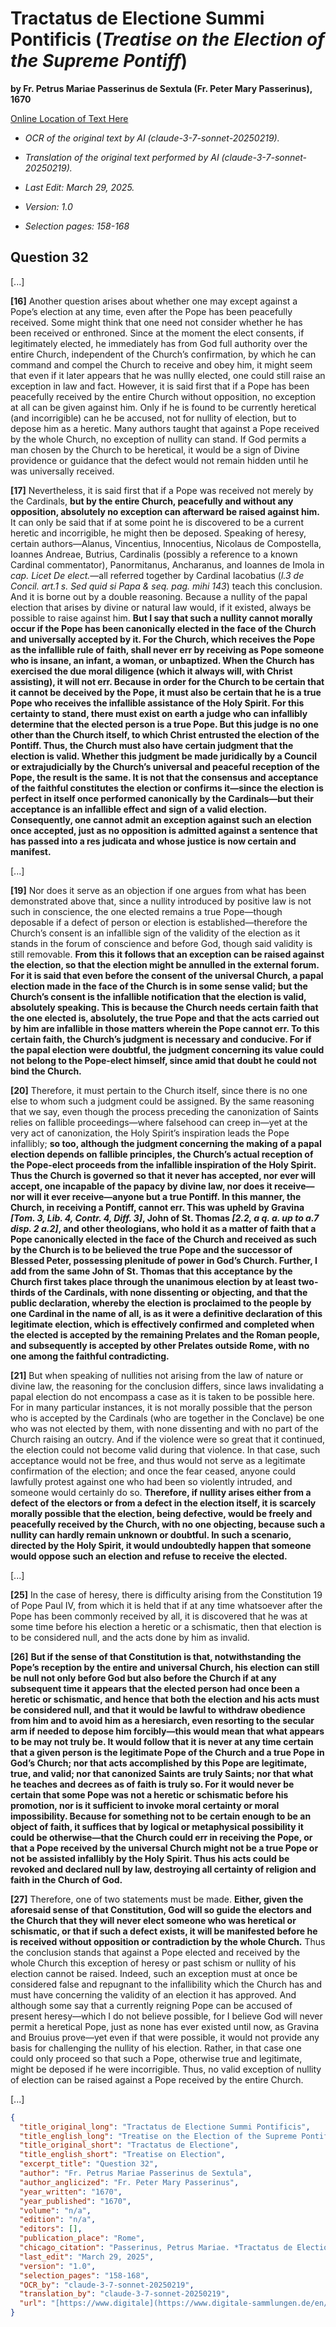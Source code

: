 # Tractatus de Electione Summi Pontificis (*Treatise on the Election of the Supreme Pontiff*)  

**by Fr. Petrus Mariae Passerinus de Sextula (Fr. Peter Mary Passerinus), 1670**  

[Online Location of Text Here](https://www.digitale-sammlungen.de/en/view/bsb10489092?page=166,167)  

- *OCR of the original text by AI (claude-3-7-sonnet-20250219).*  

- *Translation of the original text performed by AI (claude-3-7-sonnet-20250219).*  

- *Last Edit: March 29, 2025.*  

- *Version: 1.0*  

- *Selection pages: 158-168*  

## Question 32

[...]

**[16]** Another question arises about whether one may except against a Pope’s election at any time, even after the Pope has been peacefully received. Some might think that one need not consider whether he has been received or enthroned. Since at the moment the elect consents, if legitimately elected, he immediately has from God full authority over the entire Church, independent of the Church’s confirmation, by which he can command and compel the Church to receive and obey him, it might seem that even if it later appears that he was nullly elected, one could still raise an exception in law and fact. However, it is said first that if a Pope has been peacefully received by the entire Church without opposition, no exception at all can be given against him. Only if he is found to be currently heretical (and incorrigible) can he be accused, not for nullity of election, but to depose him as a heretic. Many authors taught that against a Pope received by the whole Church, no exception of nullity can stand. If God permits a man chosen by the Church to be heretical, it would be a sign of Divine providence or guidance that the defect would not remain hidden until he was universally received.

**[17]** Nevertheless, it is said first that if a Pope was received not merely by the Cardinals, **but by the entire Church, peacefully and without any opposition, absolutely no exception can afterward be raised against him.** It can only be said that if at some point he is discovered to be a current heretic and incorrigible, he might then be deposed. Speaking of heresy, certain authors—Alanus, Vincentius, Innocentius, Nicolaus de Compostella, Ioannes Andreae, Butrius, Cardinalis (possibly a reference to a known Cardinal commentator), Panormitanus, Ancharanus, and Ioannes de Imola in *cap. Licet De elect.*—all referred together by Cardinal Iacobatius (*l.3 de Concil. art.1 s. Sed quid si Papa & seq. pag. mihi 143*) teach this conclusion. And it is borne out by a double reasoning. Because a nullity of the papal election that arises by divine or natural law would, if it existed, always be possible to raise against him. **But I say that such a nullity cannot morally occur if the Pope has been canonically elected in the face of the Church and universally accepted by it. For the Church, which receives the Pope as the infallible rule of faith, shall never err by receiving as Pope someone who is insane, an infant, a woman, or unbaptized. When the Church has exercised the due moral diligence (which it always will, with Christ assisting), it will not err. Because in order for the Church to be certain that it cannot be deceived by the Pope, it must also be certain that he is a true Pope who receives the infallible assistance of the Holy Spirit. For this certainty to stand, there must exist on earth a judge who can infallibly determine that the elected person is a true Pope. But this judge is no one other than the Church itself, to which Christ entrusted the election of the Pontiff. Thus, the Church must also have certain judgment that the election is valid. Whether this judgment be made juridically by a Council or extrajudicially by the Church’s universal and peaceful reception of the Pope, the result is the same. It is not that the consensus and acceptance of the faithful constitutes the election or confirms it—since the election is perfect in itself once performed canonically by the Cardinals—but their acceptance is an infallible effect and sign of a valid election. Consequently, one cannot admit an exception against such an election once accepted, just as no opposition is admitted against a sentence that has passed into a res judicata and whose justice is now certain and manifest.**

[...]

**[19]** Nor does it serve as an objection if one argues from what has been demonstrated above that, since a nullity introduced by positive law is not such in conscience, the one elected remains a true Pope—though deposable if a defect of person or election is established—therefore the Church’s consent is an infallible sign of the validity of the election as it stands in the forum of conscience and before God, though said validity is still removable. **From this it follows that an exception can be raised against the election, so that the election might be annulled in the external forum. For it is said that even before the consent of the universal Church, a papal election made in the face of the Church is in some sense valid; but the Church’s consent is the infallible notification that the election is valid, absolutely speaking. This is because the Church needs certain faith that the one elected is, absolutely, the true Pope and that the acts carried out by him are infallible in those matters wherein the Pope cannot err. To this certain faith, the Church’s judgment is necessary and conducive. For if the papal election were doubtful, the judgment concerning its value could not belong to the Pope-elect himself, since amid that doubt he could not bind the Church.**

**[20]** Therefore, it must pertain to the Church itself, since there is no one else to whom such a judgment could be assigned. By the same reasoning that we say, even though the process preceding the canonization of Saints relies on fallible proceedings—where falsehood can creep in—yet at the very act of canonization, the Holy Spirit’s inspiration leads the Pope infallibly; **so too, although the judgment concerning the making of a papal election depends on fallible principles, the Church’s actual reception of the Pope-elect proceeds from the infallible inspiration of the Holy Spirit. Thus the Church is governed so that it never has accepted, nor ever will accept, one incapable of the papacy by divine law, nor does it receive—nor will it ever receive—anyone but a true Pontiff. In this manner, the Church, in receiving a Pontiff, cannot err. This was upheld by Gravina *[Tom. 3, Lib. 4, Contr. 4, Diff. 3]*, John of St. Thomas *[2.2, a q. a. up to a.7 disp. 2 a.2]*, and other theologians, who hold it as a matter of faith that a Pope canonically elected in the face of the Church and received as such by the Church is to be believed the true Pope and the successor of Blessed Peter, possessing plenitude of power in God’s Church. Further, I add from the same John of St. Thomas that this acceptance by the Church first takes place through the unanimous election by at least two-thirds of the Cardinals, with none dissenting or objecting, and that the public declaration, whereby the election is proclaimed to the people by one Cardinal in the name of all, is as it were a definitive declaration of this legitimate election, which is effectively confirmed and completed when the elected is accepted by the remaining Prelates and the Roman people, and subsequently is accepted by other Prelates outside Rome, with no one among the faithful contradicting.**

**[21]** But when speaking of nullities not arising from the law of nature or divine law, the reasoning for the conclusion differs, since laws invalidating a papal election do not encompass a case as it is taken to be possible here. For in many particular instances, it is not morally possible that the person who is accepted by the Cardinals (who are together in the Conclave) be one who was not elected by them, with none dissenting and with no part of the Church raising an outcry. And if the violence were so great that it continued, the election could not become valid during that violence. In that case, such acceptance would not be free, and thus would not serve as a legitimate confirmation of the election; and once the fear ceased, anyone could lawfully protest against one who had been so violently intruded, and someone would certainly do so. **Therefore, if nullity arises either from a defect of the electors or from a defect in the election itself, it is scarcely morally possible that the election, being defective, would be freely and peacefully received by the Church, with no one objecting, because such a nullity can hardly remain unknown or doubtful. In such a scenario, directed by the Holy Spirit, it would undoubtedly happen that someone would oppose such an election and refuse to receive the elected.**

[...]

**[25]** In the case of heresy, there is difficulty arising from the Constitution 19 of Pope Paul IV, from which it is held that if at any time whatsoever after the Pope has been commonly received by all, it is discovered that he was at some time before his election a heretic or a schismatic, then that election is to be considered null, and the acts done by him as invalid.

**[26]** **But if the sense of that Constitution is that, notwithstanding the Pope’s reception by the entire and universal Church, his election can still be null not only before God but also before the Church if at any subsequent time it appears that the elected person had once been a heretic or schismatic, and hence that both the election and his acts must be considered null, and that it would be lawful to withdraw obedience from him and to avoid him as a heresiarch, even resorting to the secular arm if needed to depose him forcibly—this would mean that what appears to be may not truly be. It would follow that it is never at any time certain that a given person is the legitimate Pope of the Church and a true Pope in God’s Church; nor that acts accomplished by this Pope are legitimate, true, and valid; nor that canonized Saints are truly Saints; nor that what he teaches and decrees as of faith is truly so. For it would never be certain that some Pope was not a heretic or schismatic before his promotion, nor is it sufficient to invoke moral certainty or moral impossibility. Because for something not to be certain enough to be an object of faith, it suffices that by logical or metaphysical possibility it could be otherwise—that the Church could err in receiving the Pope, or that a Pope received by the universal Church might not be a true Pope or not be assisted infallibly by the Holy Spirit. Thus his acts could be revoked and declared null by law, destroying all certainty of religion and faith in the Church of God.**

**[27]** Therefore, one of two statements must be made. **Either, given the aforesaid sense of that Constitution, God will so guide the electors and the Church that they will never elect someone who was heretical or schismatic, or that if such a defect exists, it will be manifested before he is received without opposition or contradiction by the whole Church.** Thus the conclusion stands that against a Pope elected and received by the whole Church this exception of heresy or past schism or nullity of his election cannot be raised. Indeed, such an exception must at once be considered false and repugnant to the infallibility which the Church has and must have concerning the validity of an election it has approved. And although some say that a currently reigning Pope can be accused of present heresy—which I do not believe possible, for I believe God will never permit a heretical Pope, just as none has ever existed until now, as Gravina and Brouius prove—yet even if that were possible, it would not provide any basis for challenging the nullity of his election. Rather, in that case one could only proceed so that such a Pope, otherwise true and legitimate, might be deposed if he were incorrigible. Thus, no valid exception of nullity of election can be raised against a Pope received by the entire Church.

[...]

```json
{
  "title_original_long": "Tractatus de Electione Summi Pontificis",
  "title_english_long": "Treatise on the Election of the Supreme Pontiff",
  "title_original_short": "Tractatus de Electione",
  "title_english_short": "Treatise on Election",
  "excerpt_title": "Question 32",
  "author": "Fr. Petrus Mariae Passerinus de Sextula",
  "author_anglicized": "Fr. Peter Mary Passerinus",
  "year_written": "1670",
  "year_published": "1670",
  "volume": "n/a",
  "edition": "n/a",
  "editors": [],
  "publication_place": "Rome",
  "chicago_citation": "Passerinus, Petrus Mariae. *Tractatus de Electione Summi Pontificis*, Q. 32. Rome: Typis Nicolai Angeli Tinassii, 1670.",
  "last_edit": "March 29, 2025",
  "version": "1.0",
  "selection_pages": "158-168",
  "OCR_by": "claude-3-7-sonnet-20250219",
  "translation_by": "claude-3-7-sonnet-20250219",
  "url": "[https://www.digitale](https://www.digitale-sammlungen.de/en/view/bsb10489092?page=166,167)"
}
```
